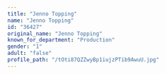 ```yaml
---
title: "Jenno Topping"
name: "Jenno Topping"
id: "36427"
original_name: "Jenno Topping"
known_for_department: "Production"
gender: "1"
adult: "false"
profile_path: "/tOti87QZZwyBp1iujzPTib9AwuU.jpg"
---
```

